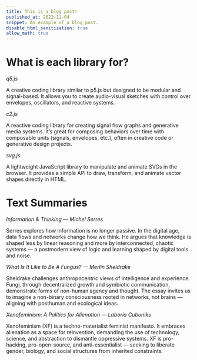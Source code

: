 ```yaml
---
title: This is a blog post!
published_at: 2022-11-04
snippet: An example of a blog post.
disable_html_sanitization: true
allow_math: true
---
```


# What is each library for?
*q5.js*

A creative coding library similar to p5.js but designed to be modular and signal-based. It allows you to create audio-visual sketches with control over envelopes, oscillators, and reactive systems.

*c2.js*

A reactive coding library for creating signal flow graphs and generative media systems. It’s great for composing behaviors over time with composable units (signals, envelopes, etc.), often in creative code or generative design projects.

*svg.js*

A lightweight JavaScript library to manipulate and animate SVGs in the browser. It provides a simple API to draw, transform, and animate vector shapes directly in HTML.

# Text Summaries

*Information & Thinking — Michel Serres*

Serres explores how information is no longer passive. In the digital age, data flows and networks change how we think. He argues that knowledge is shaped less by linear reasoning and more by interconnected, chaotic systems — a postmodern view of logic and learning shaped by digital tools and noise.

*What Is It Like to Be A Fungus? — Merlin Sheldrake*

Sheldrake challenges anthropocentric views of intelligence and experience. Fungi, through decentralized growth and symbiotic communication, demonstrate forms of non-human agency and thought. The essay invites us to imagine a non-binary consciousness rooted in networks, not brains — aligning with posthuman and ecological ideas.

*Xenofeminism: A Politics for Alienation — Laboria Cuboniks*

Xenofeminism (XF) is a techno-materialist feminist manifesto. It embraces alienation as a space for reinvention, demanding the use of technology, science, and abstraction to dismantle oppressive systems. XF is pro-hacking, pro-open-source, and anti-essentialist — seeking to liberate gender, biology, and social structures from inherited constraints.



